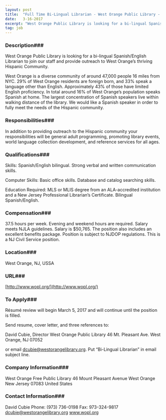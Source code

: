 ```yaml
---
layout: post
title:  "Full Time Bi-Lingual Librarian - West Orange Public Library - West Orange Public Library"
date:   3-16-2017
excerpt: "West Orange Public Library is looking for a bi-lingual Spanish/English Librarian to join our staff and provide outreach to West Orange’s thriving Hispanic Community. West Orange is a diverse community of around 47,000 people 16 miles from NYC. 29% of West Orange residents are foreign born, and 33% speak a..."
tag: job
---
```


### Description###

 West Orange Public Library is looking for a bi-lingual Spanish/English Librarian to join our staff and provide outreach to West Orange’s thriving Hispanic Community. 

West Orange is a diverse community of around 47,000 people 16 miles from NYC.  29% of West Orange residents are foreign born, and 33% speak a language other than English.  Approximately 43% of those have limited English proficiency.  In total around 16% of West Orange’s population speaks Spanish at home. The largest concentration of Spanish speakers live within walking distance of the library.  We would like a Spanish speaker in order to fully meet the needs of the Hispanic community.


### Responsibilities###

In addition to providing outreach to the Hispanic community your responsibilities will be general adult programming, promoting library events, world language collection development, and reference services for all ages.


### Qualifications###

Skills: 
Spanish/English bilingual. Strong verbal and written communication skills.

Computer Skills: 
Basic office skills. Database and catalog searching skills.

Education Required: 
MLS or MLIS degree from an ALA-accredited institution and a New Jersey Professional Librarian’s Certificate. Bilingual Spanish/English. 


### Compensation###

37.5 hours per week. Evening and weekend hours are required. Salary meets NJLA guidelines.  Salary is $50,765.  The position also includes an excellent benefits package.  Position is subject to NJDOP regulations.  This is a NJ Civil Service position.


### Location###

West Orange, NJ, USSA


### URL###

[http://www.wopl.org/](http://www.wopl.org/)

### To Apply###

Résumé review will begin March 5, 2017 and will continue until the position is filled.  

Send resume, cover letter, and three references to: 

David Cubie, Director
West Orange Public Library
46 Mt. Pleasant Ave.
West Orange, NJ 
07052

or email dcubie@westorangelibrary.org. Put “Bi-Lingual Librarian” in email subject line.


### Company Information###

West Orange Free Public Library
46 Mount Pleasant Avenue
West Orange New Jersey 07083
United States


### Contact Information###

David Cubie
Phone: (973) 736-0198
Fax: 973-324-9817
dcubie@westorangelibrary.org
www.wopl.org

